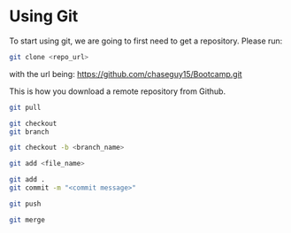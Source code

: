 # Using Git


To start using git, we are going to first need to get a repository. Please run:
```bash
git clone <repo_url>
```
with the url being: https://github.com/chaseguy15/Bootcamp.git

This is how you download a remote repository from Github.



```bash
git pull
```



```bash
git checkout
git branch
```


```bash
git checkout -b <branch_name>
```

```bash
git add <file_name>
```

```bash
git add .
git commit -m "<commit message>"
```

```bash
git push
```

```bash
git merge
```
